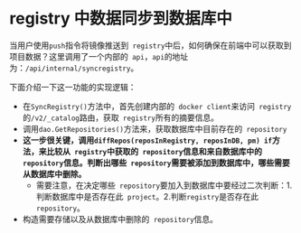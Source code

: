 # registry 中数据同步到数据库中
当用户使用`push`指令将镜像推送到` registry`中后，如何确保在前端中可以获取到项目数据？这里调用了一个内部的` api`，`api`的地址为：`/api/internal/syncregistry`。

下面介绍一下这一功能的实现逻辑：

- 在`SyncRegistry()`方法中，首先创建内部的` docker client`来访问` registry`的`/v2/_catalog`路由，获取` registry`所有的摘要信息。
- 调用`dao.GetRepositories()`方法来，获取数据库中目前存在的` repository`
- **这一步很关键，调用`diffRepos(reposInRegistry, reposInDB, pm)
	if`方法，来比较从` registry`中获取的` repository`信息和来自数据库中的`repository`信息。判断出哪些` repository`需要被添加到数据库中，哪些需要从数据库中删除。** 
	- 需要注意，在决定哪些` repository`要加入到数据库中要经过二次判断：1.判断数据库中是否存在此` project`。2.判断`registry`是否存在此`repository`。
- 构造需要存储以及从数据库中删除的` repository`信息。
